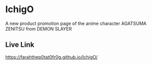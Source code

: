 # IchigO
A new product promotion page of the anime character AGATSUMA ZENITSU from DEMON SLAYER


## Live Link
https://farahthep0tat0fr0g.github.io/IchigO/
